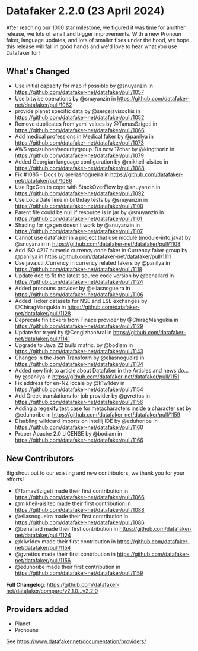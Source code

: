 # Datafaker 2.2.0 (23 April 2024)

After reaching our 1000 star milestone, we figured it was time for another release, we lots of small and
bigger improvements. With a new Pronoun faker, language updates, and lots of smaller fixes under the hood,
we hope this release will fall in good hands and we'd love to hear what you use Datafaker for!

## What's Changed

* Use initial capacity for map if possible by @snuyanzin in https://github.com/datafaker-net/datafaker/pull/1057
* Use bitwise operations by @snuyanzin in https://github.com/datafaker-net/datafaker/pull/1062
* provide planet specific data by @sergejsvisockis in https://github.com/datafaker-net/datafaker/pull/1052
* Remove duplicates from yaml values by @TamasSzigeti in https://github.com/datafaker-net/datafaker/pull/1066
* Add medical professions in Medical faker by @panilya in https://github.com/datafaker-net/datafaker/pull/1073
* AWS vpc/subnet/securitygroup IDs now 17char by @kingthorin in https://github.com/datafaker-net/datafaker/pull/1079
* Added Georgian language configuration by @mikheil-aisitec in https://github.com/datafaker-net/datafaker/pull/1088
* Fix #1085 - Docs by @eliasnogueira in https://github.com/datafaker-net/datafaker/pull/1086
* Use RgxGen to cope with StackOverFlow by @snuyanzin in https://github.com/datafaker-net/datafaker/pull/1092
* Use LocalDateTime in birthday tests by @snuyanzin in https://github.com/datafaker-net/datafaker/pull/1100
* Parent file could be null if resource is in jar by @snuyanzin in https://github.com/datafaker-net/datafaker/pull/1101
* Shading for rgxgen doesn't work by @snuyanzin in https://github.com/datafaker-net/datafaker/pull/1107
* Cannot use datafaker in a project that use module (module-info.java) by @snuyanzin in https://github.com/datafaker-net/datafaker/pull/1108
* Add ISO 4217 numeric currency code faker in Currency faker group by @panilya in https://github.com/datafaker-net/datafaker/pull/1111
* Use java.util.Currency in currency related fakers by @panilya in https://github.com/datafaker-net/datafaker/pull/1118
* Update doc to fit the latest source code version by @benallard in https://github.com/datafaker-net/datafaker/pull/1124
* Added pronouns provider by @eliasnogueira in https://github.com/datafaker-net/datafaker/pull/1106
* Added Ticker datasets for NSE and LSE exchanges by @ChiragMangukia in https://github.com/datafaker-net/datafaker/pull/1128
* Deprecate fin tickers from Finace provider by @ChiragMangukia in https://github.com/datafaker-net/datafaker/pull/1129
* Update for tr.yml by @CengizhanAral in https://github.com/datafaker-net/datafaker/pull/1141
* Upgrade to Java 22 build matrix. by @bodiam in https://github.com/datafaker-net/datafaker/pull/1143
* Changes in the Json Transform by @eliasnogueira in https://github.com/datafaker-net/datafaker/pull/1134
* Added new link to article about Datafaker in the Articles and news do… by @panilya in https://github.com/datafaker-net/datafaker/pull/1151
* Fix address for en-NZ locale by @k1w1dev in https://github.com/datafaker-net/datafaker/pull/1154
* Add Greek translations for job provider by @gvrettos in https://github.com/datafaker-net/datafaker/pull/1156
* Adding a regexify test case for metacharacters inside a character set by @eduhoribe in https://github.com/datafaker-net/datafaker/pull/1159
* Disabling wildcard imports on Intellij IDE by @eduhoribe in https://github.com/datafaker-net/datafaker/pull/1160
* Proper Apache 2.0 LICENSE by @bodiam in https://github.com/datafaker-net/datafaker/pull/1166

## New Contributors

Big shout out to our existing and new contributors, we thank you for your efforts!

* @TamasSzigeti made their first contribution in https://github.com/datafaker-net/datafaker/pull/1066
* @mikheil-aisitec made their first contribution in https://github.com/datafaker-net/datafaker/pull/1088
* @eliasnogueira made their first contribution in https://github.com/datafaker-net/datafaker/pull/1086
* @benallard made their first contribution in https://github.com/datafaker-net/datafaker/pull/1124
* @k1w1dev made their first contribution in https://github.com/datafaker-net/datafaker/pull/1154
* @gvrettos made their first contribution in https://github.com/datafaker-net/datafaker/pull/1156
* @eduhoribe made their first contribution in https://github.com/datafaker-net/datafaker/pull/1159

**Full Changelog**: https://github.com/datafaker-net/datafaker/compare/v2.1.0...v2.2.0

## Providers added

* Planet
* Pronouns

See https://www.datafaker.net/documentation/providers/
